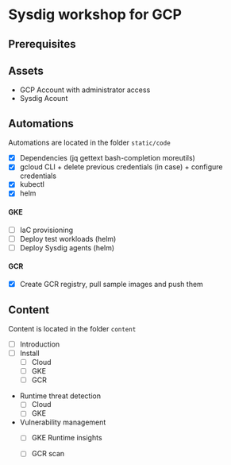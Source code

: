 # Sysdig workshop for GCP

## Prerequisites

## Assets
- GCP Account with administrator access
- Sysdig Acount

## Automations

Automations are located in the folder `static/code`

- [x] Dependencies (jq gettext bash-completion moreutils)
- [x] gcloud CLI + delete previous credentials (in case) + configure credentials
- [x] kubectl
- [x] helm
#### GKE
- [ ] IaC provisioning
- [ ] Deploy test workloads (helm)
- [ ] Deploy Sysdig agents (helm)
#### GCR
- [x] Create GCR registry, pull sample images and push them

## Content

Content is located in the folder `content`

- [ ] Introduction
- [ ] Install
  - [ ] Cloud
  - [ ] GKE
  - [ ] GCR
- Runtime threat detection
  - [ ] Cloud
  - [ ] GKE
- Vulnerability management
  - [ ] GKE Runtime insights
  - [ ] GCR scan

